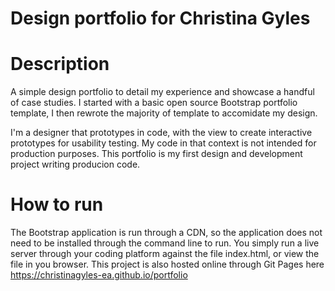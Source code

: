 # Design portfolio for Christina Gyles

# Description
A simple design portfolio to detail my experience and showcase a handful of case studies. I started with a basic open source Bootstrap portfolio template, I then rewrote the majority of template to accomidate my design. 

I'm a designer that prototypes in code, with the view to create interactive prototypes for usability testing. My code in that context is not intended for production purposes. This portfolio is my first design and development project writing producion code.

# How to run
The Bootstrap application is run through a CDN, so the application does not need to be installed through the command line to run. You simply run a live server through your coding platform against the file index.html, or view the file in you browser. This project is also hosted online through Git Pages here https://christinagyles-ea.github.io/portfolio 